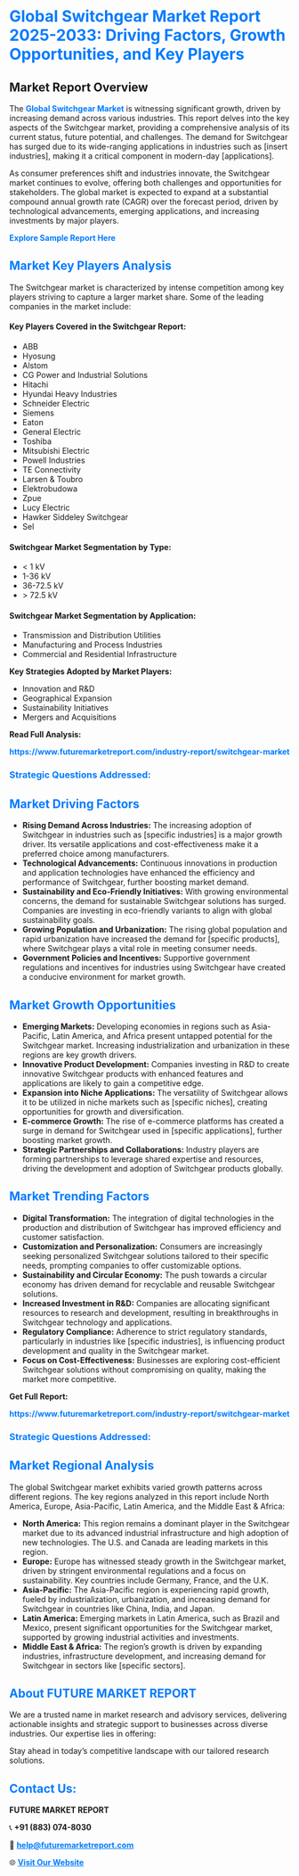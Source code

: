 <h1 style="color: #007BFF;">Global Switchgear Market Report 2025-2033: Driving Factors, Growth Opportunities, and Key Players</h1>

<section id="overview">
<h2>Market Report Overview</h2>
<p>The <a href="https://www.futuremarketreport.com/industry-report/switchgear-market" style="color: #007BFF; text-decoration: none;"><strong>Global Switchgear Market</strong></a> is witnessing significant growth, driven by increasing demand across various industries. This report delves into the key aspects of the Switchgear market, providing a comprehensive analysis of its current status, future potential, and challenges. The demand for Switchgear has surged due to its wide-ranging applications in industries such as [insert industries], making it a critical component in modern-day [applications].</p>
<p>As consumer preferences shift and industries innovate, the Switchgear market continues to evolve, offering both challenges and opportunities for stakeholders. The global market is expected to expand at a substantial compound annual growth rate (CAGR) over the forecast period, driven by technological advancements, emerging applications, and increasing investments by major players.</p>
</section>

<section id="overview">
<p><a href="https://www.futuremarketreport.com/request-sample/reportId=97615" style="color: #007BFF; text-decoration: none;"><strong>Explore Sample Report Here</strong></a></p>
</section>

<section id="key-players">
<h2 style="color: #007BFF;">Market Key Players Analysis</h2>
<p>The Switchgear market is characterized by intense competition among key players striving to capture a larger market share. Some of the leading companies in the market include:</p>
<h4>Key Players Covered in the Switchgear Report:</h4>
<ul><li>ABB</li><li>Hyosung</li><li>Alstom</li><li>CG Power and Industrial Solutions</li><li>Hitachi</li><li>Hyundai Heavy Industries</li><li>Schneider Electric</li><li>Siemens</li><li>Eaton</li><li>General Electric</li><li>Toshiba</li><li>Mitsubishi Electric</li><li>Powell Industries</li><li>TE Connectivity</li><li>Larsen &amp; Toubro</li><li>Elektrobudowa</li><li>Zpue</li><li>Lucy Electric</li><li>Hawker Siddeley Switchgear</li><li>Sel</li></ul>
<h4>Switchgear Market Segmentation by Type:</h4>
<ul><li>&lt; 1 kV</li><li>1-36 kV</li><li>36-72.5 kV</li><li>&gt; 72.5 kV</li></ul>

<h4>Switchgear Market Segmentation by Application:</h4>
<ul><li>Transmission and Distribution Utilities</li><li>Manufacturing and Process Industries</li><li>Commercial and Residential Infrastructure</li></ul>
<p><strong>Key Strategies Adopted by Market Players:</strong></p>
<ul>
<li>Innovation and R&D</li>
<li>Geographical Expansion</li>
<li>Sustainability Initiatives</li>
<li>Mergers and Acquisitions</li>
</ul>
</section>

<section>
<p><strong>Read Full Analysis: </strong></p><a href="https://www.futuremarketreport.com/industry-report/switchgear-market" style="color: #007BFF; text-decoration: none;"><strong>https://www.futuremarketreport.com/industry-report/switchgear-market</strong></a>
<h3 style="color: #007BFF;">Strategic Questions Addressed:</h3>
</section>

<section id="driving-factors">
<h2 style="color: #007BFF;">Market Driving Factors</h2>
<ul>
<li><strong>Rising Demand Across Industries:</strong> The increasing adoption of Switchgear in industries such as [specific industries] is a major growth driver. Its versatile applications and cost-effectiveness make it a preferred choice among manufacturers.</li>
<li><strong>Technological Advancements:</strong> Continuous innovations in production and application technologies have enhanced the efficiency and performance of Switchgear, further boosting market demand.</li>
<li><strong>Sustainability and Eco-Friendly Initiatives:</strong> With growing environmental concerns, the demand for sustainable Switchgear solutions has surged. Companies are investing in eco-friendly variants to align with global sustainability goals.</li>
<li><strong>Growing Population and Urbanization:</strong> The rising global population and rapid urbanization have increased the demand for [specific products], where Switchgear plays a vital role in meeting consumer needs.</li>
<li><strong>Government Policies and Incentives:</strong> Supportive government regulations and incentives for industries using Switchgear have created a conducive environment for market growth.</li>
</ul>
</section>

<section id="growth-opportunities">
<h2 style="color: #007BFF;">Market Growth Opportunities</h2>
<ul>
<li><strong>Emerging Markets:</strong> Developing economies in regions such as Asia-Pacific, Latin America, and Africa present untapped potential for the Switchgear market. Increasing industrialization and urbanization in these regions are key growth drivers.</li>
<li><strong>Innovative Product Development:</strong> Companies investing in R&D to create innovative Switchgear products with enhanced features and applications are likely to gain a competitive edge.</li>
<li><strong>Expansion into Niche Applications:</strong> The versatility of Switchgear allows it to be utilized in niche markets such as [specific niches], creating opportunities for growth and diversification.</li>
<li><strong>E-commerce Growth:</strong> The rise of e-commerce platforms has created a surge in demand for Switchgear used in [specific applications], further boosting market growth.</li>
<li><strong>Strategic Partnerships and Collaborations:</strong> Industry players are forming partnerships to leverage shared expertise and resources, driving the development and adoption of Switchgear products globally.</li>
</ul>
</section>

<section id="trending-factors">
<h2 style="color: #007BFF;">Market Trending Factors</h2>
<ul>
<li><strong>Digital Transformation:</strong> The integration of digital technologies in the production and distribution of Switchgear has improved efficiency and customer satisfaction.</li>
<li><strong>Customization and Personalization:</strong> Consumers are increasingly seeking personalized Switchgear solutions tailored to their specific needs, prompting companies to offer customizable options.</li>
<li><strong>Sustainability and Circular Economy:</strong> The push towards a circular economy has driven demand for recyclable and reusable Switchgear solutions.</li>
<li><strong>Increased Investment in R&D:</strong> Companies are allocating significant resources to research and development, resulting in breakthroughs in Switchgear technology and applications.</li>
<li><strong>Regulatory Compliance:</strong> Adherence to strict regulatory standards, particularly in industries like [specific industries], is influencing product development and quality in the Switchgear market.</li>
<li><strong>Focus on Cost-Effectiveness:</strong> Businesses are exploring cost-efficient Switchgear solutions without compromising on quality, making the market more competitive.</li>
</ul>
</section>

<section>
<p><strong>Get Full Report: </strong></p><a href="https://www.futuremarketreport.com/industry-report/switchgear-market" style="color: #007BFF; text-decoration: none;"><strong>https://www.futuremarketreport.com/industry-report/switchgear-market</strong></a>
<h3 style="color: #007BFF;">Strategic Questions Addressed:</h3>
</section>


<section id="regional-analysis">
<h2 style="color: #007BFF;">Market Regional Analysis</h2>
<p>The global Switchgear market exhibits varied growth patterns across different regions. The key regions analyzed in this report include North America, Europe, Asia-Pacific, Latin America, and the Middle East & Africa:</p>
<ul>
<li><strong>North America:</strong> This region remains a dominant player in the Switchgear market due to its advanced industrial infrastructure and high adoption of new technologies. The U.S. and Canada are leading markets in this region.</li>
<li><strong>Europe:</strong> Europe has witnessed steady growth in the Switchgear market, driven by stringent environmental regulations and a focus on sustainability. Key countries include Germany, France, and the U.K.</li>
<li><strong>Asia-Pacific:</strong> The Asia-Pacific region is experiencing rapid growth, fueled by industrialization, urbanization, and increasing demand for Switchgear in countries like China, India, and Japan.</li>
<li><strong>Latin America:</strong> Emerging markets in Latin America, such as Brazil and Mexico, present significant opportunities for the Switchgear market, supported by growing industrial activities and investments.</li>
<li><strong>Middle East & Africa:</strong> The region’s growth is driven by expanding industries, infrastructure development, and increasing demand for Switchgear in sectors like [specific sectors].</li>
</ul>
</section>

<footer>
<h2 style="color: #007BFF;">About FUTURE MARKET REPORT</h2>
<p>We are a trusted name in market research and advisory services, delivering actionable insights and strategic support to businesses across diverse industries. Our expertise lies in offering:</p>

<p>Stay ahead in today’s competitive landscape with our tailored research solutions.</p>

<h2 style="color: #007BFF;">Contact Us:</h2>
<p><strong>FUTURE MARKET REPORT</strong></p>
<p>📞 <strong>+91 (883) 074-8030</strong></p>
<p>📧 <strong><a href="mailto:help@futuremarketreport.com" style="color: #007BFF;">help@futuremarketreport.com</a></strong></p>
<p>🌐 <strong><a href="https://www.futuremarketreport.com/" style="color: #007BFF;">Visit Our Website</a></strong></p>
</footer>